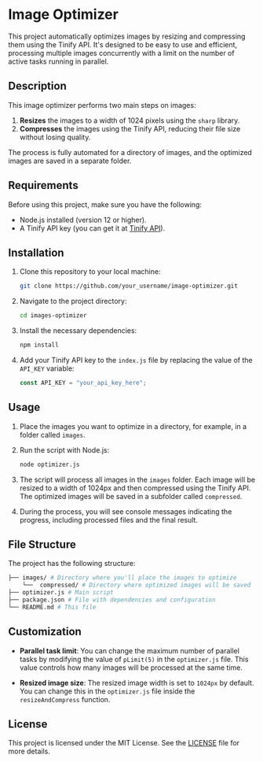 # Image Optimizer

This project automatically optimizes images by resizing and compressing them using the Tinify API. It's designed to be easy to use and efficient, processing multiple images concurrently with a limit on the number of active tasks running in parallel.

## Description

This image optimizer performs two main steps on images:

1. **Resizes** the images to a width of 1024 pixels using the `sharp` library.
2. **Compresses** the images using the Tinify API, reducing their file size without losing quality.

The process is fully automated for a directory of images, and the optimized images are saved in a separate folder.

## Requirements

Before using this project, make sure you have the following:

- Node.js installed (version 12 or higher).
- A Tinify API key (you can get it at [Tinify API](https://tinify.com/developers)).

## Installation

1. Clone this repository to your local machine:

    ```bash
    git clone https://github.com/your_username/image-optimizer.git
    ```

2. Navigate to the project directory:

    ```bash
    cd images-optimizer
    ```

3. Install the necessary dependencies:

    ```bash
    npm install
    ```

4. Add your Tinify API key to the `index.js` file by replacing the value of the `API_KEY` variable:

    ```js
    const API_KEY = "your_api_key_here";
    ```

## Usage

1. Place the images you want to optimize in a directory, for example, in a folder called `images`.

2. Run the script with Node.js:

    ```bash
    node optimizer.js
    ```

3. The script will process all images in the `images` folder. Each image will be resized to a width of 1024px and then compressed using the Tinify API. The optimized images will be saved in a subfolder called `compressed`.

4. During the process, you will see console messages indicating the progress, including processed files and the final result.

## File Structure

The project has the following structure:

  ``` bash
  ├── images/ # Directory where you'll place the images to optimize
      └──  compressed/ # Directory where optimized images will be saved
  ├── optimizer.js # Main script
  ├── package.json # File with dependencies and configuration
  └── README.md # This file
  ```

## Customization

- **Parallel task limit**: You can change the maximum number of parallel tasks by modifying the value of `pLimit(5)` in the `optimizer.js` file. This value controls how many images will be processed at the same time.
  
- **Resized image size**: The resized image width is set to `1024px` by default. You can change this in the `optimizer.js` file inside the `resizeAndCompress` function.

## License

This project is licensed under the MIT License. See the [LICENSE](LICENSE) file for more details.
